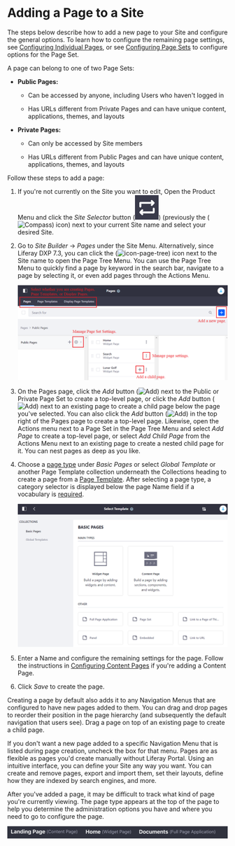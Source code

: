 # Adding a Page to a Site

The steps below describe how to add a new page to your Site and configure the general options. To learn how to configure the remaining page settings, see [Configuring Individual Pages](./06-configuring-individual-pages.md), or see [Configuring Page Sets](./05-configuring-page-sets.md) to configure options for the Page Set. 

A page can belong to one of two Page Sets:

- **Public Pages:**

  - Can be accessed by anyone, including Users who haven't logged in
  
  - Has URLs different from Private Pages and can have unique content, applications, themes, and layouts

- **Private Pages:**

  - Can only be accessed by Site members
  
  - Has URLs different from Public Pages and can have unique content, applications, themes, and layouts

Follow these steps to add a page:

1.  If you're not currently on the Site you want to edit, Open the Product Menu and click the *Site Selector* button (![Switch](../../images/icon-switch.png)) (previously the (![Compass](../../images/icon-compass.png)) icon) next to your current Site name and select your desired Site.

2.  Go to *Site Builder* &rarr; *Pages* under the Site Menu. Alternatively, since Liferay DXP 7.3, you can click the (![icon-page-tree](../../icon-page-tree.png)) icon next to the Site name to open the Page Tree Menu. You can use the Page Tree Menu to quickly find a page by keyword in the search bar, navigate to a page by selecting it, or even add pages through the Actions Menu. 
 
    ![Figure 1: The Pages screen lets you edit your Site pages as a whole.](./adding-a-page-to-a-site/images/01.png)

3.  On the Pages page, click the *Add* button (![Add](../../images/icon-add-app.png)) next to the Public or Private Page Set to create a top-level page, or click the *Add* button (![Add](../../images/icon-add-app.png)) next to an existing page to create a child page below the page you've selected. You can also click the *Add* button (![Add](../../images/icon-add.png)) in the top right of the Pages page to create a top-level page. Likewise, open the Actions menu next to a Page Set in the Page Tree Menu and select *Add Page* to create a top-level page, or select *Add Child Page* from the Actions Menu next to an existing page to create a nested child page for it. You can nest pages as deep as you like.

4.  Choose a [page type](./01-understanding-pages.md#page-types) under *Basic Pages* or select *Global Template* or another Page Template collection underneath the Collections heading to create a page from a [Page Template](./07-creating-a-page-template). After selecting a page type, a category selector is displayed below the page Name field if a vocabulary is [required](TODO-targeted-vocabularies).

    ![Figure 2: You must select a page type when adding pages.](./adding-a-page-to-a-site/images/02.png)

5.  Enter a Name and configure the remaining settings for the page. Follow the instructions in [Configuring Content Pages](./04-building-content-pages.md) if you're adding a Content Page.

6.  Click *Save* to create the page.

Creating a page by default also adds it to any Navigation Menus that are configured to have new pages added to them. You can drag and drop pages to reorder their position in the page hierarchy (and subsequently the default navigation that users see). Drag a page on top of an existing page to create a child page. 

If you don't want a new page added to a specific Navigation Menu that is listed during page creation, uncheck the box for that menu. Pages are as flexible as pages you'd create manually without Liferay Portal. Using an intuitive interface, you can define your Site any way you want. You can create and remove pages, export and import them, set their layouts, define how they are indexed by search engines, and more.

After you've added a page, it may be difficult to track what kind of page you're currently viewing. The page type appears at the top of the page to help you determine the administration options you have and where you need to go to configure the page.

![Figure 3: Here are three different page types as they're displayed in the heading.](./adding-a-page-to-a-site/images/03.png)